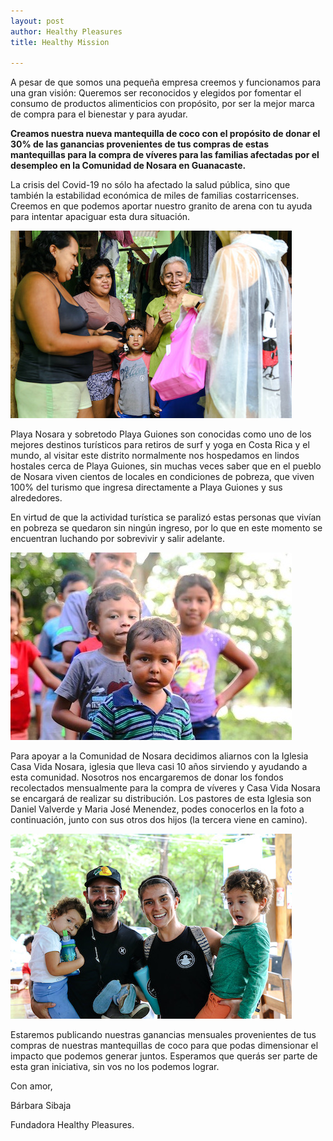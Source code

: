 ```yaml
---
layout: post
author: Healthy Pleasures
title: Healthy Mission

---
```

A pesar de que somos una pequeña empresa creemos y funcionamos para una gran visión: Queremos ser reconocidos y elegidos por fomentar el consumo de productos alimenticios con propósito, por ser la mejor marca de compra para el bienestar y para ayudar.

**Creamos nuestra nueva mantequilla de coco con el propósito de donar el 30% de las ganancias provenientes de tus compras de estas mantequillas para la compra de víveres para las familias afectadas por el desempleo en la Comunidad de Nosara en Guanacaste.**

La crisis del Covid-19 no sólo ha afectado la salud pública, sino que también la estabilidad económica de miles de familias costarricenses. Creemos en que podemos aportar nuestro granito de arena con tu ayuda para intentar apaciguar esta dura situación.

![](/images/nosara1.jpg)

Playa Nosara y sobretodo Playa Guiones son conocidas como uno de los mejores destinos turísticos para retiros de surf y yoga en Costa Rica y el mundo, al visitar este distrito normalmente nos hospedamos en lindos hostales cerca de Playa Guiones, sin muchas veces saber que en el pueblo de Nosara viven cientos de locales en condiciones de pobreza, que viven 100% del turismo que ingresa directamente a Playa Guiones y sus alrededores.

En virtud de que la actividad turística se paralizó estas personas que vivían en pobreza se quedaron sin ningún ingreso, por lo que en este momento se encuentran luchando por sobrevivir y salir adelante.

![](/images/nosara2.jpg)

Para apoyar a la Comunidad de Nosara decidimos aliarnos con la Iglesia Casa Vida Nosara, iglesia que lleva casi 10 años sirviendo y ayudando a esta comunidad. Nosotros nos encargaremos de donar los fondos recolectados mensualmente para la compra de víveres y Casa Vida Nosara se encargará de realizar su distribución. Los pastores de esta Iglesia son Daniel Valverde y Maria José Menendez, podes conocerlos en la foto a continuación, junto con sus otros dos hijos (la tercera viene en camino).

![](/images/nosara3.jpg)

Estaremos publicando nuestras ganancias mensuales provenientes de tus compras de nuestras mantequillas de coco para que podas dimensionar el impacto que podemos generar juntos. Esperamos que querás ser parte de esta gran iniciativa, sin vos no los podemos lograr.

Con amor,

Bárbara Sibaja

Fundadora Healthy Pleasures.